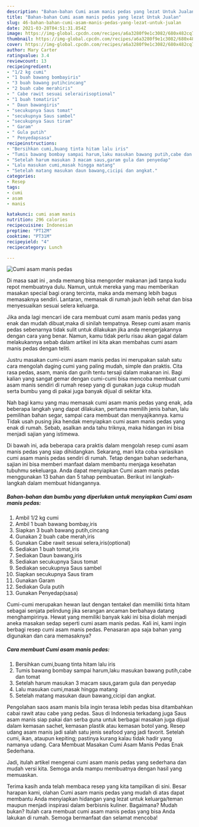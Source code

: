 ```yaml
---
description: "Bahan-bahan Cumi asam manis pedas yang lezat Untuk Jualan"
title: "Bahan-bahan Cumi asam manis pedas yang lezat Untuk Jualan"
slug: 46-bahan-bahan-cumi-asam-manis-pedas-yang-lezat-untuk-jualan
date: 2021-03-28T04:51:31.854Z
image: https://img-global.cpcdn.com/recipes/a6a3280f9e1c3082/680x482cq70/cumi-asam-manis-pedas-foto-resep-utama.jpg
thumbnail: https://img-global.cpcdn.com/recipes/a6a3280f9e1c3082/680x482cq70/cumi-asam-manis-pedas-foto-resep-utama.jpg
cover: https://img-global.cpcdn.com/recipes/a6a3280f9e1c3082/680x482cq70/cumi-asam-manis-pedas-foto-resep-utama.jpg
author: Mary Carter
ratingvalue: 3.4
reviewcount: 13
recipeingredient:
- "1/2 kg cumi"
- "1 buah bawang bombayiris"
- "3 buah bawang putihcincang"
- "2 buah cabe merahiris"
- " Cabe rawit sesuai selerairisoptional"
- "1 buah tomatiris"
- " Daun bawangiris"
- "secukupnya Saus tomat"
- "secukupnya Saus sambel"
- "secukupnya Saus tiram"
- " Garam"
- " Gula putih"
- " Penyedapsasa"
recipeinstructions:
- "Bersihkan cumi,buang tinta hitam lalu iris"
- "Tumis bawang bombay sampai harum,laku masukan bawang putih,cabe dan tomat"
- "Setelah harum masukan 3 macam saus,garam gula dan penyedap"
- "Lalu masukan cumi,masak hingga matang"
- "Setelah matang masukan daun bawang,cicipi dan angkat."
categories:
- Resep
tags:
- cumi
- asam
- manis

katakunci: cumi asam manis 
nutrition: 296 calories
recipecuisine: Indonesian
preptime: "PT12M"
cooktime: "PT31M"
recipeyield: "4"
recipecategory: Lunch

---
```



![Cumi asam manis pedas](https://img-global.cpcdn.com/recipes/a6a3280f9e1c3082/680x482cq70/cumi-asam-manis-pedas-foto-resep-utama.jpg)

Di masa  saat ini , anda memang bisa mengorder makanan jadi tanpa kudu repot membuatnya dulu. Namun, untuk mereka yang mau memberikan masakan special bagi orang tercinta, maka anda memang lebih bagus memasaknya sendiri. Lantaran, memasak di rumah jauh lebih sehat dan bisa menyesuaikan sesuai selera keluarga.

Jika anda lagi mencari ide cara membuat cumi asam manis pedas yang enak dan mudah dibuat,maka di sinilah tempatnya. Resep cumi asam manis pedas  sebenarnya tidak sulit untuk dilakukan jika anda mengerjakannya dengan cara yang benar. Namun, kamu tidak perlu risau akan gagal dalam melakukannya 
sebab dalam artikel ini kita akan membahas cumi asam manis pedas dengan teliti.  

Justru masakan cumi-cumi asam manis pedas ini merupakan salah satu cara mengolah daging cumi yang paling mudah, simple dan praktis. Cita rasa pedas, asam, manis dan gurih tentu tersaji dalam makanan ini. Bagi kalian yang sangat gemar dengan cumi-cumi bisa mencoba membuat cumi asam manis sendiri di rumah resep yang di gunakan juga cukup mudah serta bumbu yang di pakai juga banyak dijual di sekitar kita.

Nah bagi kamu yang mau memasak cumi asam manis pedas yang enak, ada beberapa langkah yang dapat dilakukan, pertama memilih jenis bahan, lalu pemilihan bahan segar, sampai cara membuat dan menyajikannya. kamu Tidak usah pusing jika hendak menyiapkan cumi asam manis pedas yang enak di rumah. Sebab, asalkan anda  tahu triknya, maka hidangan ini bisa menjadi sajian yang istimewa.

Di bawah ini, ada beberapa cara praktis  dalam mengolah resep cumi asam manis pedas yang siap dihidangkan. Sekarang, mari kita coba variasikan cumi asam manis pedas sendiri di rumah. Tetap dengan bahan sederhana, sajian ini bisa memberi manfaat dalam membantu menjaga kesehatan tubuhmu sekeluarga. Anda dapat menyiapkan Cumi asam manis pedas menggunakan 13 bahan dan 5 tahap pembuatan. Berikut ini langkah-langkah dalam membuat hidangannya.

<!--inarticleads1-->

##### Bahan-bahan dan bumbu yang diperlukan untuk menyiapkan Cumi asam manis pedas:

1. Ambil 1/2 kg cumi
1. Ambil 1 buah bawang bombay,iris
1. Siapkan 3 buah bawang putih,cincang
1. Gunakan 2 buah cabe merah,iris
1. Gunakan  Cabe rawit sesuai selera,iris(optional)
1. Sediakan 1 buah tomat,iris
1. Sediakan  Daun bawang,iris
1. Sediakan secukupnya Saus tomat
1. Sediakan secukupnya Saus sambel
1. Siapkan secukupnya Saus tiram
1. Gunakan  Garam
1. Sediakan  Gula putih
1. Gunakan  Penyedap(sasa)


Cumi-cumi merupakan hewan laut dengan tentakel dan memiliki tinta hitam sebagai senjata pelindung jika serangan ancaman berbahaya datang menghampirinya. Hewat yang memiliki banyak kaki ini bisa diolah menjadi aneka masakan sedap seperti cumi asam manis pedas. Kali ini, kami ingin berbagi resep cumi asam manis pedas. Penasaran apa saja bahan yang digunakan dan cara memasaknya? 

<!--inarticleads2-->

##### Cara membuat Cumi asam manis pedas:

1. Bersihkan cumi,buang tinta hitam lalu iris
1. Tumis bawang bombay sampai harum,laku masukan bawang putih,cabe dan tomat
1. Setelah harum masukan 3 macam saus,garam gula dan penyedap
1. Lalu masukan cumi,masak hingga matang
1. Setelah matang masukan daun bawang,cicipi dan angkat.


Pengolahan saos asam manis bila ingin terasa lebih pedas bisa ditambahkan cabai rawit atau cabe yang pedas. Saus di Indonesia terkadang juga Saus asam manis siap pakai dan serba guna untuk berbagai masakan juga dijual dalam kemasan sachet, kemasan plastik atau kemasan botol yang. Resep udang asam manis jadi salah satu jenis seafood yang jadi favorit. Setelah cumi, ikan, ataupun kepiting; pastinya kurang kalau tidak hadir yang namanya udang. Cara Membuat Masakan Cumi Asam Manis Pedas Enak Sederhana. 

Jadi, itulah artikel mengenai  cumi asam manis pedas  yang sederhana dan mudah versi kita. Semoga anda mampu membuatnya dengan hasil yang memuaskan. 

Terima kasih anda telah membaca resep yang kita tampilkan di sini. Besar harapan kami, olahan  Cumi asam manis pedas yang mudah di atas dapat membantu Anda menyiapkan hidangan yang lezat untuk keluarga/teman maupun menjadi inspirasi dalam berbisnis kuliner. Bagaimana? Mudah bukan? Itulah cara membuat cumi asam manis pedas yang bisa Anda lakukan di rumah. Semoga bermanfaat dan selamat mencoba!

